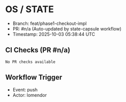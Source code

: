 # OS / STATE
- Branch: feat/phase1-checkout-impl
- PR: #n/a (Auto-updated by state-capsule workflow)
- Timestamp: 2025-10-03 05:38:44 UTC

## CI Checks (PR #n/a)
```
No PR checks available
```

## Workflow Trigger
- Event: push
- Actor: lomendor

